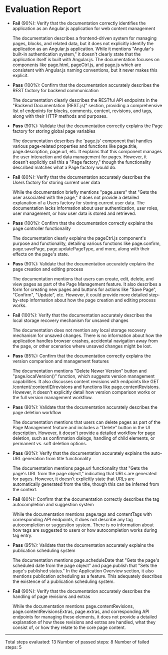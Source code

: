 # Evaluation Report

- **Fail** (90%): Verify that the documentation correctly identifies the application as an Angular.js application for web content management
  
  The documentation describes a frontend-driven system for managing pages, blocks, and related data, but it does not explicitly identify the application as an Angular.js application. While it mentions "Angular's built-in authentication system," it doesn't clearly state that the application itself is built with Angular.js. The documentation focuses on components like page.html, pageCtrl.js, and page.js which are consistent with Angular.js naming conventions, but it never makes this explicit.

- **Pass** (100%): Confirm that the documentation accurately describes the REST factory for backend communication
  
  The documentation clearly describes the RESTful API endpoints in the "Backend Documentation (REST.js)" section, providing a comprehensive list of endpoints for blocks, comments, content, revisions, and tags, along with their HTTP methods and purposes.

- **Pass** (90%): Validate that the documentation correctly explains the Page factory for storing global page variables
  
  The documentation describes the 'page.js' component that handles various page-related properties and functions like page.title, page.description, page.url, etc. It explains that this component manages the user interaction and data management for pages. However, it doesn't explicitly call this a "Page factory," though the functionality described matches what a Page factory would do.

- **Fail** (80%): Verify that the documentation accurately describes the Users factory for storing current user data
  
  While the documentation briefly mentions "page.users" that "Gets the user associated with the page," it does not provide a detailed explanation of a Users factory for storing current user data. The documentation lacks information about user authentication, user roles, user management, or how user data is stored and retrieved.

- **Pass** (100%): Confirm that the documentation correctly explains the page controller functionality
  
  The documentation clearly explains the pageCtrl.js component's purpose and functionality, detailing various functions like page.confirm, page.savePage, page.updatePageType, and more, along with their effects on the page's state.

- **Pass** (90%): Validate that the documentation accurately explains the page creation and editing process
  
  The documentation mentions that users can create, edit, delete, and view pages as part of the Page Management feature. It also describes a form for creating new pages and buttons for actions like "Save Page", "Confirm", "Update", etc. However, it could provide more detailed step-by-step information about how the page creation and editing process works.

- **Fail** (100%): Verify that the documentation accurately describes the local storage recovery mechanism for unsaved changes
  
  The documentation does not mention any local storage recovery mechanism for unsaved changes. There is no information about how the application handles browser crashes, accidental navigation away from the page, or other scenarios where unsaved changes might be lost.

- **Pass** (85%): Confirm that the documentation correctly explains the version comparison and management features
  
  The documentation mentions "Delete Newer Version" button and "page.localVersion()" function, which suggests version management capabilities. It also discusses content revisions with endpoints like GET /content/:contentID/revisions and functions like page.contentRevisions. However, it doesn't explicitly detail how version comparison works or the full version management workflow.

- **Pass** (80%): Validate that the documentation accurately describes the page deletion workflow
  
  The documentation mentions that users can delete pages as part of the Page Management feature and includes a "Delete" button in the UI description. However, it doesn't provide a detailed workflow for page deletion, such as confirmation dialogs, handling of child elements, or permanent vs. soft deletion options.

- **Pass** (90%): Verify that the documentation accurately explains the auto-URL generation from title functionality
  
  The documentation mentions page.url functionality that "Gets the page's URL from the page object," indicating that URLs are generated for pages. However, it doesn't explicitly state that URLs are automatically generated from the title, though this can be inferred from the context.

- **Fail** (80%): Confirm that the documentation correctly describes the tag autocompletion and suggestion system
  
  While the documentation mentions page.tags and contentTags with corresponding API endpoints, it does not describe any tag autocompletion or suggestion system. There is no information about how tags are suggested to users or how autocompletion works during tag entry.

- **Pass** (95%): Validate that the documentation accurately explains the publication scheduling system
  
  The documentation mentions page.scheduleDate that "Gets the page's scheduled date from the page object" and page.publish that "Sets the page's published status." In the Application Overview section, it also mentions publication scheduling as a feature. This adequately describes the existence of a publication scheduling system.

- **Fail** (90%): Verify that the documentation accurately describes the handling of page revisions and extras
  
  While the documentation mentions page.contentRevisions, page.contentRevisionsExtras, page.extras, and corresponding API endpoints for managing these elements, it does not provide a detailed explanation of how these revisions and extras are handled, what they consist of, or how they relate to the core page content.

---

Total steps evaluated: 13
Number of passed steps: 8
Number of failed steps: 5